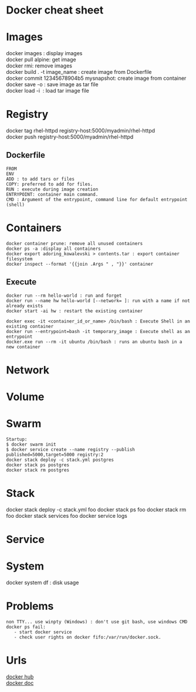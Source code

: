 Docker cheat sheet
======================

Images
======
docker images : display images  
docker pull alpine: get image  
docker rmi: remove images  
docker build . -t image_name : create image from Dockerfile  
docker commit 12345678904b5 mysnapshot: create image from container  
docker save -o <save image to path> <image name>: save image as tar file  
docker load -i <image path> : load tar image file  

Registry
========
docker tag rhel-httpd registry-host:5000/myadmin/rhel-httpd  
docker push registry-host:5000/myadmin/rhel-httpd  

Dockerfile
----------
	FROM
	ENV
	ADD : to add tars or files
	COPY: preferred to add for files.
	RUN : execute during image creation 
	ENTRYPOINT: container main command.
	CMD : Argument of the entrypoint, command line for default entrypoint (shell)

Containers
==========
	docker container prune: remove all unused containers
	docker ps -a :display all containers
	docker export adoring_kowalevski > contents.tar : export container filesystem
	docker inspect --format '{{join .Args " , "}}' container

Execute
-------
	docker run --rm hello-world : run and forget
	docker run --name hw hello-world [--network= ]: run with a name if not already exists
	docker start -ai hw : restart the existing container
	
	docker exec -it <container_id_or_name> /bin/bash : Execute Shell in an existing container
	docker run --entrypoint=bash -it temporary_image : Execute shell as an entrypoint
	docker.exe run --rm -it ubuntu /bin/bash : runs an ubuntu bash in a new container


Network
=======


Volume
======

Swarm
=====
	Startup:
    $ docker swarm init
    $ docker service create --name registry --publish published=5000,target=5000 registry:2
	docker stack deploy -c stack.yml postgres
	docker stack ps postgres
	docker stack rm postgres


Stack
=====
docker stack deploy -c stack.yml foo
docker stack ps foo
docker stack rm foo
docker stack services foo
docker service logs


Service
=======


System
======
docker system df : disk usage

Problems
========
    non TTY... use winpty (Windows) : don't use git bash, use windows CMD
    docker ps fail: 
       - start docker service 
       - check user rights on docker fifo:/var/run/docker.sock.

Urls
====
[docker hub](https://hub.docker.com/)  
[docker doc](https://docs.docker.com/)